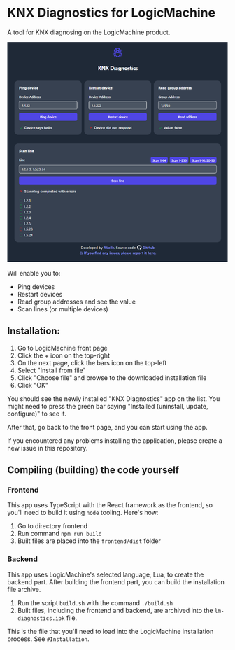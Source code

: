 # KNX Diagnostics for LogicMachine

A tool for KNX diagnosing on the LogicMachine product.

![Showcase image](https://github.com/mentisy/logicmachine-diagnostics/blob/main/showcase.png)

Will enable you to:
* Ping devices
* Restart devices
* Read group addresses and see the value
* Scan lines (or multiple devices)

## Installation:
1. Go to LogicMachine front page
2. Click the + icon on the top-right
3. On the next page, click the bars icon on the top-left
4. Select "Install from file"
5. Click "Choose file" and browse to the downloaded installation file
6. Click "OK"

You should see the newly installed "KNX Diagnostics" app on the list. You might
need to press the green bar saying "Installed (uninstall, update, configure)" to see it.

After that, go back to the front page, and you can start using the app.

If you encountered any problems installing the application, please create a new issue in this repository.

## Compiling (building) the code yourself
### Frontend
This app uses TypeScript with the React framework as the frontend, so you'll need to build
it using `node` tooling. Here's how:
1. Go to directory frontend
2. Run command `npm run build`
3. Built files are placed into the `frontend/dist` folder

### Backend
This app uses LogicMachine's selected language, Lua, to create the backend part. After building
the frontend part, you can build the installation file archive.
1. Run the script `build.sh` with the command `./build.sh`
2. Built files, including the frontend and backend, are archived into the `lm-diagnostics.ipk` file.

This is the file that you'll need to load into the LogicMachine installation process. See `#Installation`.

